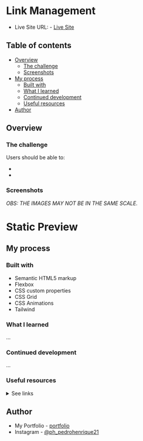 # Link Management

- Live Site URL: - <a href="#" target="_blank" alt="">Live Site</a>

## Table of contents

- [Overview](#overview)
  - [The challenge](#the-challenge)
  - [Screenshots](#screenshots)
- [My process](#my-process)
  - [Built with](#built-with)
  - [What I learned](#what-i-learned)
  - [Continued development](#continued-development)
  - [Useful resources](#useful-resources)
- [Author](#author)

## Overview

### The challenge

Users should be able to:

-
-

### Screenshots

_OBS: THE IMAGES MAY NOT BE IN THE SAME SCALE._

# Static Preview

## My process

### Built with

- Semantic HTML5 markup
- Flexbox
- CSS custom properties
- CSS Grid
- CSS Animations
- Tailwind

### What I learned

...

### Continued development

...

### Useful resources

<details>
  <summary>See links</summary>

  - <a href="https://github.com/amannn/next-intl/blob/main/examples/example" alt="" target="_blank">next-intl - pages router example </a>
  - <a href="https://prettier.io/docs/en/integrating-with-linters.html" alt="" target="_blank"> Prettier Docs - Integrating with Linters</a>
  - <a href="https://nextjs.org/docs/pages/building-your-application/configuring/babel" alt="" target="_blank">Next Docs - Babel</a>
  - <a href="https://styled-components.com/docs/tooling" alt="" target="_blank">Styled components Docs - Babel Plugin</a>
  - <a href="https://github.com/microsoft/TypeScript/issues/52593#issuecomment-1419505081" alt="" target="_blank">Why you shouldn't use \*.d.ts files for types</a>

</details>

## Author

- My Portfolio - [portfolio](https://pedro-meuportfolio.netlify.app)
- Instagram - [@ph_pedrohenrique21](https://www.instagram.com/ph_pedrohenrique21/)

